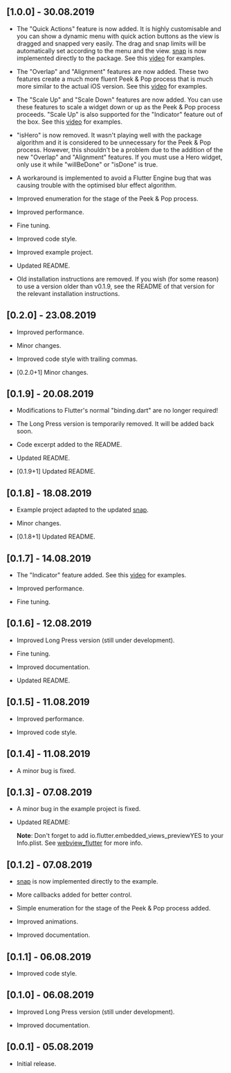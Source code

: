 ## [1.0.0] - 30.08.2019

* The "Quick Actions" feature is now added. It is highly customisable and you can show a dynamic menu with quick action buttons as the view is 
dragged and snapped very easily. The drag and snap limits will be automatically set according to the menu and the view. 
[snap](https://pub.dev/packages/snap) is now implemented directly to the package. See this [video](https://youtu.be/IQq_ty5mRYU) for examples.

* The "Overlap" and "Alignment" features are now added. These two features create a much more fluent Peek & Pop process that is much more similar 
to the actual iOS version. See this [video](https://youtu.be/IQq_ty5mRYU) for examples.

* The "Scale Up" and "Scale Down" features are now added. You can use these features to scale a widget down or up as the Peek & Pop process 
proceeds. "Scale Up" is also supported for the "Indicator" feature out of the box. See this [video](https://youtu.be/IQq_ty5mRYU) for examples.

* "isHero" is now removed. It wasn't playing well with the package algorithm and it is considered to be unnecessary for the Peek & Pop process. 
However, this shouldn't be a problem due to the addition of the new "Overlap" and "Alignment" features. If you must use a Hero widget, only use it 
while "willBeDone" or "isDone" is true.

* A workaround is implemented to avoid a Flutter Engine bug that was causing trouble with the optimised blur effect algorithm.

* Improved enumeration for the stage of the Peek & Pop process.

* Improved performance.

* Fine tuning.

* Improved code style.

* Improved example project.

* Updated README.

* Old installation instructions are removed. If you wish (for some reason) to use a version older than v0.1.9, see the README of that version for 
the relevant installation instructions.

## [0.2.0] - 23.08.2019

* Improved performance.

* Minor changes.

* Improved code style with trailing commas.

* [0.2.0+1] Minor changes.

## [0.1.9] - 20.08.2019

* Modifications to Flutter's normal "binding.dart" are no longer required!

* The Long Press version is temporarily removed. It will be added back soon.

* Code excerpt added to the README.

* Updated README.

* [0.1.9+1] Updated README.

## [0.1.8] - 18.08.2019

* Example project adapted to the updated [snap](https://pub.dev/packages/snap).

* Minor changes.

* [0.1.8+1] Updated README.

## [0.1.7] - 14.08.2019

* The "Indicator" feature added. See this [video](https://youtu.be/wOWCV7HJzwc) for examples.

* Improved performance.

* Fine tuning.

## [0.1.6] - 12.08.2019

* Improved Long Press version (still under development).

* Fine tuning.

* Improved documentation.

* Updated README.

## [0.1.5] - 11.08.2019

* Improved performance.

* Improved code style.

## [0.1.4] - 11.08.2019

* A minor bug is fixed.

## [0.1.3] - 07.08.2019

* A minor bug in the example project is fixed.

* Updated README: 
  
  **Note**: Don't forget to add <key>io.flutter.embedded_views_preview</key><string>YES</string> to your Info.plist. See
  [webview_flutter](https://pub.flutter-io.cn/packages/webview_flutter) for more info.

## [0.1.2] - 07.08.2019

* [snap](https://pub.dev/packages/snap) is now implemented directly to the example.

* More callbacks added for better control.

* Simple enumeration for the stage of the Peek & Pop process added.

* Improved animations.

* Improved documentation.

## [0.1.1] - 06.08.2019

* Improved code style.

## [0.1.0] - 06.08.2019

* Improved Long Press version (still under development).

* Improved documentation.

## [0.0.1] - 05.08.2019

* Initial release.